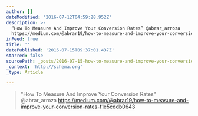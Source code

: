 ```yaml
---
author: []
dateModified: '2016-07-12T04:59:28.952Z'
description: >-
  “How To Measure And Improve Your Conversion Rates” @abrar_arroza
  https://medium.com/@abrar19/how-to-measure-and-improve-your-conversion-rates-f1e5cddb0643
inFeed: true
title: ''
datePublished: '2016-07-15T09:37:01.437Z'
starred: false
sourcePath: _posts/2016-07-15-how-to-measure-and-improve-your-conversion-rates-abrar_ar.md
_context: 'http://schema.org'
_type: Article

---
```

> "How To Measure And Improve Your Conversion Rates" @abrar\_arroza https://medium.com/@abrar19/how-to-measure-and-improve-your-conversion-rates-f1e5cddb0643